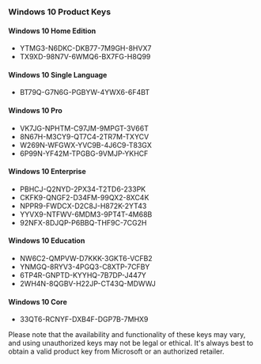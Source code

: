 ### Windows 10 Product Keys

#### Windows 10 Home Edition
- YTMG3-N6DKC-DKB77-7M9GH-8HVX7
- TX9XD-98N7V-6WMQ6-BX7FG-H8Q99

#### Windows 10 Single Language
- BT79Q-G7N6G-PGBYW-4YWX6-6F4BT

#### Windows 10 Pro
- VK7JG-NPHTM-C97JM-9MPGT-3V66T
- 8N67H-M3CY9-QT7C4-2TR7M-TXYCV
- W269N-WFGWX-YVC9B-4J6C9-T83GX
- 6P99N-YF42M-TPGBG-9VMJP-YKHCF

#### Windows 10 Enterprise
- PBHCJ-Q2NYD-2PX34-T2TD6-233PK
- CKFK9-QNGF2-D34FM-99QX2-8XC4K
- NPPR9-FWDCX-D2C8J-H872K-2YT43
- YYVX9-NTFWV-6MDM3-9PT4T-4M68B
- 92NFX-8DJQP-P6BBQ-THF9C-7CG2H

#### Windows 10 Education
- NW6C2-QMPVW-D7KKK-3GKT6-VCFB2
- YNMGQ-8RYV3-4PGQ3-C8XTP-7CFBY
- 6TP4R-GNPTD-KYYHQ-7B7DP-J447Y
- 2WH4N-8QGBV-H22JP-CT43Q-MDWWJ

#### Windows 10 Core
- 33QT6-RCNYF-DXB4F-DGP7B-7MHX9

Please note that the availability and functionality of these keys may vary, and using unauthorized keys may not be legal or ethical. It's always best to obtain a valid product key from Microsoft or an authorized retailer.
